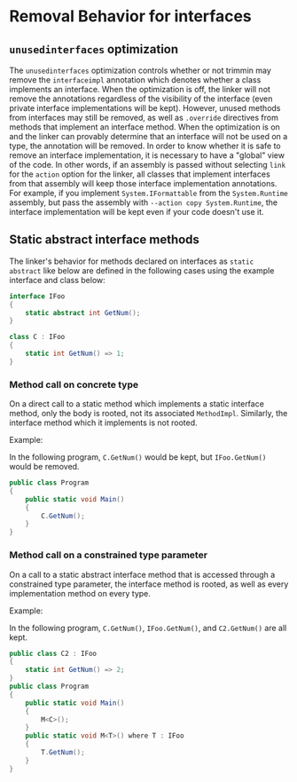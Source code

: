 # Removal Behavior for interfaces

## `unusedinterfaces` optimization

The `unusedinterfaces` optimization controls whether or not trimmin may remove the `interfaceimpl` annotation which denotes whether a class implements an interface. When the optimization is off, the linker will not remove the annotations regardless of the visibility of the interface (even private interface implementations will be kept). However, unused methods from interfaces may still be removed, as well as `.override` directives from methods that implement an interface method. When the optimization is on and the linker can provably determine that an interface will not be used on a type, the annotation will be removed. In order to know whether it is safe to remove an interface implementation, it is necessary to have a "global" view of the code. In other words, if an assembly is passed without selecting `link` for the `action` option for the linker, all classes that implement interfaces from that assembly will keep those interface implementation annotations. For example, if you implement `System.IFormattable` from the `System.Runtime` assembly, but pass the assembly with `--action copy System.Runtime`, the interface implementation will be kept even if your code doesn't use it.

## Static abstract interface methods

The linker's behavior for methods declared on interfaces as `static abstract` like below are defined in the following cases using the example interface and class below:

```C#
interface IFoo
{
    static abstract int GetNum();
}

class C : IFoo
{
    static int GetNum() => 1;
}
```

### Method call on concrete type

On a direct call to a static method which implements a static interface method, only the body is rooted, not its associated `MethodImpl`. Similarly, the interface method which it implements is not rooted.

Example:

In the following program, `C.GetNum()` would be kept, but `IFoo.GetNum()` would be removed.

```C#
public class Program
{
    public static void Main()
    {
        C.GetNum();
    }
}
```

### Method call on a constrained type parameter

On a call to a static abstract interface method that is accessed through a constrained type parameter, the interface method is rooted, as well as every implementation method on every type.

Example:

In the following program, `C.GetNum()`, `IFoo.GetNum()`, and `C2.GetNum()` are all kept.

```C#
public class C2 : IFoo
{
    static int GetNum() => 2;
}
public class Program
{
    public static void Main()
    {
        M<C>();
    }
    public static void M<T>() where T : IFoo
    {
        T.GetNum();
    }
}
```
